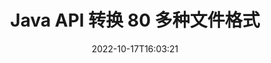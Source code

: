 ---
############################# Static ############################
layout: "product"
date: 2022-10-17T16:03:21
draft: false

product: "Conversion"
product_tag: "conversion"
platform: Java
platform_tag: java

############################# Head ############################
head_title: "Java 文档转换 API |转换 PDF Word Excel PPTX HTML 图像"
head_description: "Java 文档转换 API。转换 PDF Word DOC DOCX、Excel 电子表格 PPT PPTX、HTML、PSD、MPT MPP、电子邮件 MSG EMLX、A​​utoCAD 和图像文件格式。"

############################# Header ############################
title: "Java API 转换 80 多种文件格式"
description: "无需安装任何外部软件即可将文档和图像转换功能集成到 Java 应用程序的简单 API。"
button:
    enable: true
    icon: "fas fa-arrow-down"
    label: "下载免费试用版"
    link: "https://downloads.groupdocs.com/conversion/java"

############################# SubMenu ############################
submenu:
    enable: true
    
    left:
        img_alt: "GroupDocs.Conversion for Java"
        image: "https://www.groupdocs.cloud/templates/groupdocs/images/product-logos/groupdocs-conversion-java.png"
        product: "GroupDocs.Conversion"
        platform: "Java"

    middle:
        button:
            # button loop
            - link: "#overview"
              text: "概述"

            # button loop
            - link: "#features"
              text: "特征"

            # button loop
            - link: "#support"
              text: "支持"

            # button loop
            - link: "https://products.groupdocs.app/conversion"
              text: "现场演示"

            # button loop
            - link: "https://purchase.groupdocs.com/pricing/conversion/java"
              text: "价钱"

    right:
        link_download: "https://downloads.groupdocs.com/conversion"
        link_learn: "https://docs.groupdocs.com/conversion/java/"
        link_buy: "https://purchase.groupdocs.com"

############################# Overview ############################
overview:
    enable: true
    content: |
      GroupDocs.Conversion for Java 结合了一组功能强大的文档转换 API，可以在您的 Java 应用程序中显示图像和文档格式，而无需安装额外的软件。它原生光栅化文档并将它们转换为 SVG+HTML+CSS 以提高文档查看质量，同时提供真实文本、高保真输出。使用文档呈现 API - 快速查看 PDF、HTML、XML、Microsoft Office Word、Excel 工作表、PowerPoint 演示文稿、Outlook 电子邮件、Visio 图表、项目、元文件、图像和各种其他文件格式，轻松且减少编程风险。它还可以显示受密码保护的文件，并允许在渲染后将文档表示为 HTML、图像或 PDF 形式。我们的文件转换库非常可定制，因为它允许您显示整个文档，或部分渲染它以加快处理过程。通过 GroupDocs.Conversion for Java API，您可以查看页面、电子表格中的特定单元格范围，甚至可以以 PDF 和 CAD 等格式呈现单个文档层。

      GroupDocs.Conversion for Java API 允许您为支持的文件格式呈现带有/不带有注释或注释的文档。它还使您能够添加自定义字体目录并提取基本文档信息，例如 FileType、Extension、Name、PageCount 等。
    tabs:
      enable: true
      
      ## TAB ONE ##
      tab_one:
        description: |
          以下是 GroupDocs.Conversion for Java 的概述：
        
        right:
          enable: true
          icon: "fab fa-html5"
          title: "概述"
          content: |
            * 自动检测文件类型
            * 转换文件
            *转换演示文稿
            * 转换电子表格
            * 转换光栅图像
            * 转换 PDF 文件
            * 转换其他格式
            * 应用水印
            * 指定文件密码
            * 自定义转换

      ## TAB TWO ##
      tab_two:
        description: |
          GroupDocs.Conversion for Java 支持在所有流行和常用的 [文档文件格式](https://docs.groupdocs.com/conversion/net/supported-document-formats/) 之间进行转换。

        left:
          enable: true
          table:
            # table loop
            - title: "转换自："
              content: |
                * **文档**：DOC、DOCX、DOCM、DOT、DOTX、DOTM、RTF、TXT、ODT、OTT
                * **电子表格**：XLS、XLSX、XLSM、XLSB、CSV、XLS2003、ODS、TSV、XLT、XLTX、XLTM、XLAM、FODS、SXC
                * **演示文稿**：PPT、PPTX、PPS、PPSX、ODP、POT、POTX、POTM、PPTM、PPSM、FODP
                * **图像**：TIF、TIFF、JPG、JPEG、PNG、GIF、BMP、ICO、DIB、JPC、JPEG-LS、JPEG2000
                * **便携式**：PDF、XPS、OXPS、EPUB
                * **HTML**：HTM、HTML、MHTML
                * **元文件**：EMZ、WMZ
                * **照相馆**：PSD
                * **项目**：MPP、MPT、MPX
                * **展望**：PST、OST
                * **电子邮件**：味精、EML、EMLX
                * **图表**：VSD、VSDX、VSDM、VSS、VSSM、VST、VSTM、VSX、VTX、VDW、VDX、SVG、SVGZ
                * **AutoCAD**：DXF、DWG、DWF、STL、IFC、DWT
                * **PostScript**：EPS、PS、PSL、CGM
                * **CorelDRAW**：CDR、CMX
                * **其他**：VCF、PLT、LGS、OTG、MD、AI、LOG

        right:
          enable: true
          table:
            # table loop
            - title: "转换成："
              content: |
                * **文档**：DOC、DOCX、DOCM、DOT、DOTX、DOTM、RTF、TXT、ODT、OTT
                * **电子表格**：XLS、XLSX、XLSM、XLSB、CSV、XLS2003、TSV、XLTX、ODS、XLAM、FODS、DIF、SXC
                * **演示文稿**：PPT、PPTX、PPS、PPSX、ODP、POTX、POTM、PPTM、PPSM、FODP
                * **图像**：TIF、TIFF、JPG、JPEG、PNG、GIF、BMP、ICO、JPEG2000
                * **元文件**：EMF、WMF、EMZ、WMZ
                * **图表**：SVGZ
                * **便携式**：PDF、XPS
                * **HTML**：HTM、HTML、MHTML
                * **其他**：医学博士

      ## TAB THREE ##
      tab_three:
        description: |
          GroupDocs.Conversion for Java 支持以下操作系统、框架和包管理器：
      
        left:
          enable: true
          table:
            # table loop
            - icon: "fab fa-windows"
              title: "操作系统"
              content: |
                Windows Desktop, Windows Server, Linux, MacOS

            # table loop
            - icon: "fas fa-code"
              title: "支持的框架"
              content: |
                Java runtime: J2SE 6.0 and above

        right:
          enable: true
          table:
            # table loop
            - icon: "fas fa-box"
              title: "包管理器"
              content: |
                Maven

            # table loop
            - icon: "fas fa-tools"
              title: "包管理器"
              content: |
                NetBeans, Intellij IDEA, Eclipse, etc.

############################# Features ############################
features:
    enable: true
    title: "GroupDocs.Conversion for Java 功能"

    feature:
      # feature loop
      - icon: "fas fa-copy"
        content: "易于集成和计量许可"

      # feature loop
      - icon: "fas fa-eye"
        content: "转换为文字、幻灯片或单元格时设置默认缩放选项"

      # feature loop
      - icon: "fas fa-bolt"
        content: "转换为/从所有流行的光栅图像格式和分配图像 DPI、高度和宽度"
      
      # feature loop
      - icon: "fas fa-file-powerpoint"
        content: "将 PDF 和图像转换为灰度和线性化 Web 的 PDF 文档"

      # feature loop
      - icon: "fas fa-code"
        content: "在 Word 到 PDF/XPS 的转换中指定书签级别、标题级别和扩展级别"

      # feature loop
      - icon: "fas fa-cloud"
        content: "在转换后的文档中配置和放置水印作为背景以显示在文本后面"

      # feature loop
      - icon: "fas fa-remove-format"
        content: "在从电子邮件转换期间呈现电子邮件标题"

      # feature loop
      - icon: "fas fa-comment-slash"
        content: "设置自定义字体目录并在文档转换期间显式加载/替换字体"

      # feature loop
      - icon: "fas fa-location-arrow"
        content: "设置默认字体以替换文档、幻灯片和电子表格转换的缺失字体"

      # feature loop
      - icon: "fas fa-border-all"
        content: ""

      # feature loop
      - icon: "fas fa-wrench"
        content: "转换带有网格线的电子表格并在转换时从幻灯片中删除注释"

      # feature loop
      - icon: "fas fa-columns"
        content: "将特定文档页面转换为 PDF 格式并转换电子表格中的特定单元格范围"

      # feature loop
      - icon: "fas fa-file-word"
        content: "转换电子表格时显示隐藏的工作表并跳过空行和列"

      # feature loop
      - icon: "fas fa-envelope"
        content: "在转换期间计算文档的总页数并将密码设置为未受保护的文档"

      # feature loop
      - icon: "fas fa-print"
        content: "从 PDF 中删除注释和嵌入文件的选项"

      # feature loop
      - icon: "fas fa-file-archive"
        content: "转换为 HTML 时创建符合 HTML 5 的标记"

      # feature loop
      - icon: "fas fa-lock"
        content: "从流转换时自动检测源类型并返回所有可能的转换"

      # feature loop
      - icon: "fas fa-file-code"
        content: "能够在转换为 PDF 或 HTML 时以单独的流返回每个页面"
      
      # feature loop
      - icon: "fas fa-fill-drip"
        content: "从 Word 转换时显示/隐藏标记、评论和跟踪更改"

      # feature loop
      - icon: "fas fa-file-excel"
        content: "带有着色选项的 DOCX 到 Tiff G3 转换"

      # feature loop
      - icon: "fas fa-heading"
        content: "从 CAD 文档转换时转换特定布局"

      # feature loop
      - icon: "fas fa-project-diagram"
        content: "将转换后的文档保存到文件时自动命名"

      # feature loop
      - icon: "fas fa-cube"
        content: "支持按API使用量计费"

      # feature loop
      - icon: "fab fa-uncharted"
        content: "将图表转换为文字处理文件格式"
      
      # feature loop
      - icon: "fab fa-uncharted"
        content: "在将 HTML 转换为文字处理文档时添加页码"

      # feature loop
      - icon: "fab fa-uncharted"
        content: "无需转换即可将 XML 文档转换为任何格式"

      # feature loop
      - icon: "fab fa-uncharted"
        content: "直接从客户端应用程序监控文件转换进度（开始、结束）"

    more_feature:
      # more_feature_loop
      - title: "使用 Java 轻松进行文档格式转换"
        content: |
          您可以使用 GroupDocs.Conversion for Java API 转换多种文档类型的文件格式。在这里，您将看到几行代码来使用 Java 执行基本的文档转换。  
            
          {features.more_feature.step1} 
          {features.more_feature.step2} 
          {features.more_feature.step3} 
            
          ```java    
           // 加载源文件 DOCX 进行转换
          Converter converter = new Converter("input.docx");
          // 为目标格式 PDF 准备转换选项
          ConvertOptions convertOptions = new FileType().fromExtension("pdf").getConvertOptions();
          // 转换为 PDF 格式
          converter.convert("output.pdf", convertOptions);
          ```
            
      # more_feature_loop
      - title: "从 URL 或路径读取文档进行转换"
        content: "使用 GroupDocs.Conversion for Java API，您可以从文件路径和 URL 读取输入文档。虽然您可以将输出文档保存为文件或将输出直接发送到流中。"

      # more_feature_loop
      - title: "全面的技术支持"
        content: |
          GroupDocs.Conversion for Java 是一个简单而直接的 API，您可以很容易地将其集成到基于 Java 的应用程序中。但是，为了让您立即启动并运行，我们还提供易于遵循的代码示例和全面的 API 文档。  
            
          * PdfA_1A
          * PdfA_1B
          * PdfA_2A
          * PdfA_3A
          * PdfA_2B
          * PdfA_2U
          * PdfA_3B
          * PdfA_3U
          * v1_3
          * v1_4
          * v1_5
          * v1_6
          * v1_7
          * PdfX_1A
          * PdfX3

############################# Support ############################
support:
    enable: true

############################# Solutions ############################
solutions:
    enable: true
    title: "GroupDocs.Conversion 为其他流行的开发环境提供文档转换 API"

    solution:
        # solution loop
        - img_alt: ".NET 的 GroupDocs.Conversion"
          image: "https://www.groupdocs.cloud/templates/groupdocs/images/product-logos/groupdocs-conversion-net.png"
          product: "GroupDocs.Conversion"
          platform: "。网"
          link: "/转换/网络/"

############################# Back to top ###############################
back_to_top:
  enable: true
---